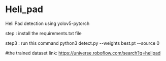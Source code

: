 # Heli_pad
Heli Pad detection using yolov5-pytorch

step : install the requirements.txt file

step3 : run this command python3 detect.py --weights best.pt --source 0

#the trained dataset link: https://universe.roboflow.com/search?q=helipad
